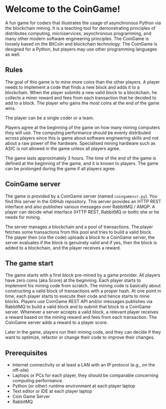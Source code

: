 # Welcome to the CoinGame!

A fun game for coders that illustrates the usage of asynchronous Python via the blockchain mining.
It is a teaching tool for demonstrating principles of distributes computing, microservices, asynchronous programming, and many other modern software engineering principles.
The CoinGame is loosely based on the BitCoin and blockchain technology.
The CoinGame is designed for a Python, but players may use other programming languages as well.

## Rules

The goal of this game is to mine more coins than the other players.
A player needs to implement a code that finds a new block and adds it to a blockchain.
When the player submits a new valid block to a blockchain, he collects a miner reward and fees from each transaction that he decided to add to a block.
The player who gains the most coins at the end of the game wins.

The player can be a single coder or a team.

Players agree at the beginning of the game on how many mining computers they will use.
The computing performance should be evenly distributed across players since this is game about software engineering skills and not about a raw power of the hardware.
Specialised mining hardware such as ASIC is not allowed in the game unless all players agree.

The game lasts approximately 3 hours.
The time of the end of the game is defined at the beginning of the game, and it is known to players.
The game can be prolonged during the game if all players agree.

## CoinGame server

The game is provided by a CoinGame server (named `coingamesvr.py`).
You find this server in the GitHub repository.
This server provides an HTTP REST interface and also publishes various messages over RabbitMQ / AMQP. 
A player can decide what interface (HTTP REST, RabbitMQ or both) she or he needs for mining.

The server manages a blockchain and a pool of transactions.
The player fetches some transactions from this pool and tries to build a valid block.
The player then (via the code) uploads a block to a CoinGame server, the server evaluates if the block is genuinely valid and if yes, then the block is added to a blockchain, and the player receives a reward.

## The game start

The game starts with a first block pre-mined by a game provider.
All players have zero coins (aka Score) at the beginning.
Each player starts to implement his mining code from scratch.
The mining code is basically about constructing a valid block of transactions with a proper hash.
At one point in time, each player starts to execute their code and hence starts to mine blocks.
Players use CoinGame REST API and/or messages publishes via RabbitMQ to build a valid block and to submit that block to a CoinGame server.
Whenever a server accepts a valid block, a relevant player receives a reward based on the mining reward and fees from each transaction.
The CoinGame server adds a reward to a player score.

Later in the game, players run their mining code, and they can decide if they want to optimize, refactor or change their code to improve their changes.


## Prerequisites

 * Internet connectivity or at least a LAN with an IP protocol (e.g., on the off-site)
 * Laptops or PCs for each player, they should be comparable concerning computing performance.
 * Python (or other) runtime environment at each player laptop
 * Text editor or IDE at each player laptop
 * Coin Game Server
 * RabbitMQ 

